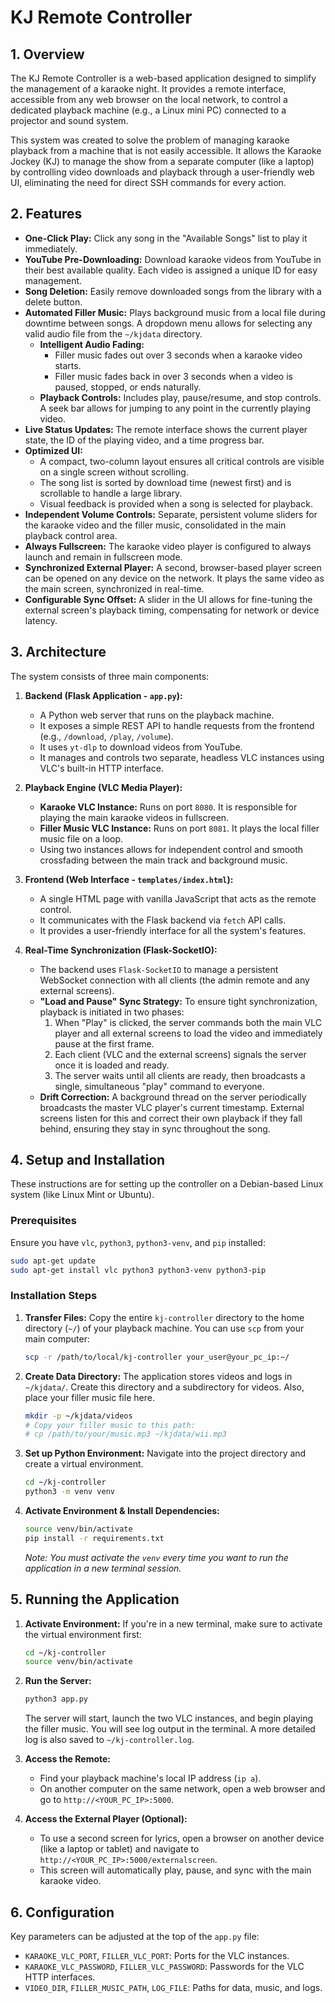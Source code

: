 # KJ Remote Controller

## 1. Overview

The KJ Remote Controller is a web-based application designed to simplify the management of a karaoke night. It provides a remote interface, accessible from any web browser on the local network, to control a dedicated playback machine (e.g., a Linux mini PC) connected to a projector and sound system.

This system was created to solve the problem of managing karaoke playback from a machine that is not easily accessible. It allows the Karaoke Jockey (KJ) to manage the show from a separate computer (like a laptop) by controlling video downloads and playback through a user-friendly web UI, eliminating the need for direct SSH commands for every action.

## 2. Features

*   **One-Click Play:** Click any song in the "Available Songs" list to play it immediately.
*   **YouTube Pre-Downloading:** Download karaoke videos from YouTube in their best available quality. Each video is assigned a unique ID for easy management.
*   **Song Deletion:** Easily remove downloaded songs from the library with a delete button.
*   **Automated Filler Music:** Plays background music from a local file during downtime between songs. A dropdown menu allows for selecting any valid audio file from the `~/kjdata` directory.
    *   **Intelligent Audio Fading:**
        *   Filler music fades out over 3 seconds when a karaoke video starts.
        *   Filler music fades back in over 3 seconds when a video is paused, stopped, or ends naturally.
    *   **Playback Controls:** Includes play, pause/resume, and stop controls. A seek bar allows for jumping to any point in the currently playing video.
*   **Live Status Updates:** The remote interface shows the current player state, the ID of the playing video, and a time progress bar.
*   **Optimized UI:**
    *   A compact, two-column layout ensures all critical controls are visible on a single screen without scrolling.
    *   The song list is sorted by download time (newest first) and is scrollable to handle a large library.
    *   Visual feedback is provided when a song is selected for playback.
*   **Independent Volume Controls:** Separate, persistent volume sliders for the karaoke video and the filler music, consolidated in the main playback control area.
*   **Always Fullscreen:** The karaoke video player is configured to always launch and remain in fullscreen mode.
*   **Synchronized External Player:** A second, browser-based player screen can be opened on any device on the network. It plays the same video as the main screen, synchronized in real-time.
*   **Configurable Sync Offset:** A slider in the UI allows for fine-tuning the external screen's playback timing, compensating for network or device latency.

## 3. Architecture

The system consists of three main components:

1.  **Backend (Flask Application - `app.py`):**
    *   A Python web server that runs on the playback machine.
    *   It exposes a simple REST API to handle requests from the frontend (e.g., `/download`, `/play`, `/volume`).
    *   It uses `yt-dlp` to download videos from YouTube.
    *   It manages and controls two separate, headless VLC instances using VLC's built-in HTTP interface.

2.  **Playback Engine (VLC Media Player):**
    *   **Karaoke VLC Instance:** Runs on port `8080`. It is responsible for playing the main karaoke videos in fullscreen.
    *   **Filler Music VLC Instance:** Runs on port `8081`. It plays the local filler music file on a loop.
    *   Using two instances allows for independent control and smooth crossfading between the main track and background music.

3.  **Frontend (Web Interface - `templates/index.html`):**
    *   A single HTML page with vanilla JavaScript that acts as the remote control.
    *   It communicates with the Flask backend via `fetch` API calls.
    *   It provides a user-friendly interface for all the system's features.

4.  **Real-Time Synchronization (Flask-SocketIO):**
    *   The backend uses `Flask-SocketIO` to manage a persistent WebSocket connection with all clients (the admin remote and any external screens).
    *   **"Load and Pause" Sync Strategy:** To ensure tight synchronization, playback is initiated in two phases:
        1.  When "Play" is clicked, the server commands both the main VLC player and all external screens to load the video and immediately pause at the first frame.
        2.  Each client (VLC and the external screens) signals the server once it is loaded and ready.
        3.  The server waits until all clients are ready, then broadcasts a single, simultaneous "play" command to everyone.
    *   **Drift Correction:** A background thread on the server periodically broadcasts the master VLC player's current timestamp. External screens listen for this and correct their own playback if they fall behind, ensuring they stay in sync throughout the song.

## 4. Setup and Installation

These instructions are for setting up the controller on a Debian-based Linux system (like Linux Mint or Ubuntu).

### Prerequisites

Ensure you have `vlc`, `python3`, `python3-venv`, and `pip` installed:
```bash
sudo apt-get update
sudo apt-get install vlc python3 python3-venv python3-pip
```

### Installation Steps

1.  **Transfer Files:** Copy the entire `kj-controller` directory to the home directory (`~/`) of your playback machine. You can use `scp` from your main computer:
    ```bash
    scp -r /path/to/local/kj-controller your_user@your_pc_ip:~/
    ```

2.  **Create Data Directory:** The application stores videos and logs in `~/kjdata/`. Create this directory and a subdirectory for videos. Also, place your filler music file here.
    ```bash
    mkdir -p ~/kjdata/videos
    # Copy your filler music to this path:
    # cp /path/to/your/music.mp3 ~/kjdata/wii.mp3
    ```

3.  **Set up Python Environment:** Navigate into the project directory and create a virtual environment.
    ```bash
    cd ~/kj-controller
    python3 -m venv venv
    ```

4.  **Activate Environment & Install Dependencies:**
    ```bash
    source venv/bin/activate
    pip install -r requirements.txt
    ```
    *Note: You must activate the `venv` every time you want to run the application in a new terminal session.*

## 5. Running the Application

1.  **Activate Environment:** If you're in a new terminal, make sure to activate the virtual environment first:
    ```bash
    cd ~/kj-controller
    source venv/bin/activate
    ```

2.  **Run the Server:**
    ```bash
    python3 app.py
    ```
    The server will start, launch the two VLC instances, and begin playing the filler music. You will see log output in the terminal. A more detailed log is also saved to `~/kj-controller.log`.

3.  **Access the Remote:**
    *   Find your playback machine's local IP address (`ip a`).
    *   On another computer on the same network, open a web browser and go to `http://<YOUR_PC_IP>:5000`.

4.  **Access the External Player (Optional):**
    *   To use a second screen for lyrics, open a browser on another device (like a laptop or tablet) and navigate to `http://<YOUR_PC_IP>:5000/externalscreen`.
    *   This screen will automatically play, pause, and sync with the main karaoke video.

## 6. Configuration

Key parameters can be adjusted at the top of the `app.py` file:

*   `KARAOKE_VLC_PORT`, `FILLER_VLC_PORT`: Ports for the VLC instances.
*   `KARAOKE_VLC_PASSWORD`, `FILLER_VLC_PASSWORD`: Passwords for the VLC HTTP interfaces.
*   `VIDEO_DIR`, `FILLER_MUSIC_PATH`, `LOG_FILE`: Paths for data, music, and logs.
